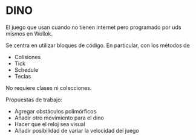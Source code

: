 # DINO

El juego que usan cuando no tienen internet pero programado por uds mismos en Wollok.

Se centra en utilizar bloques de código. 
En particular, con los métodos de
- Colisiones
- Tick
- Schedule
- Teclas

No requiere clases ni colecciones. 

Propuestas de trabajo:
* Agregar obstáculos polimórficos
* Añadir otro movimiento para el dino
* Hacer que el reloj sea visual
* Añadir posibilidad de variar la velocidad del juego
  


